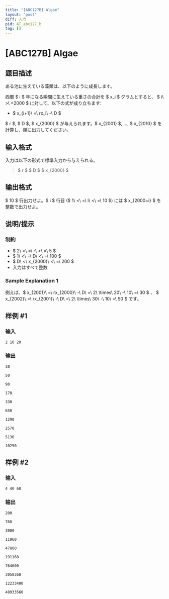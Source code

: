 ```yaml
---
title: "[ABC127B] Algae"
layout: "post"
diff: 入门
pid: AT_abc127_b
tag: []
---
```


# [ABC127B] Algae

## 题目描述

[problemUrl]: https://atcoder.jp/contests/abc127/tasks/abc127_b

ある池に生えている藻類は、以下のように成長します。

西暦 $ i $ 年になる瞬間に生えている重さの合計を $ x_i $ グラムとすると、 $ i\ >\ =2000 $ に対して、以下の式が成り立ちます:

- $ x_{i+1}\ =\ rx_i\ -\ D $

$ r $, $ D $, $ x_{2000} $ が与えられます。$ x_{2001} $, ..., $ x_{2010} $ を計算し、順に出力してください。

## 输入格式

入力は以下の形式で標準入力から与えられる。

> $ r $ $ D $ $ x_{2000} $

## 输出格式

$ 10 $ 行出力せよ。$ i $ 行目 ($ 1\ <\ =\ i\ <\ =\ 10 $) には $ x_{2000+i} $ を整数で出力せよ。

## 说明/提示

### 制約

- $ 2\ <\ =\ r\ <\ =\ 5 $
- $ 1\ <\ =\ D\ <\ =\ 100 $
- $ D\ <\ x_{2000}\ <\ =\ 200 $
- 入力はすべて整数

### Sample Explanation 1

例えば、$ x_{2001}\ =\ rx_{2000}\ -\ D\ =\ 2\ \times\ 20\ -\ 10\ =\ 30 $ 、 $ x_{2002}\ =\ rx_{2001}\ -\ D\ =\ 2\ \times\ 30\ -\ 10\ =\ 50 $ です。

## 样例 #1

### 输入

```
2 10 20
```

### 输出

```
30
50
90
170
330
650
1290
2570
5130
10250
```

## 样例 #2

### 输入

```
4 40 60
```

### 输出

```
200
760
3000
11960
47800
191160
764600
3058360
12233400
48933560
```

